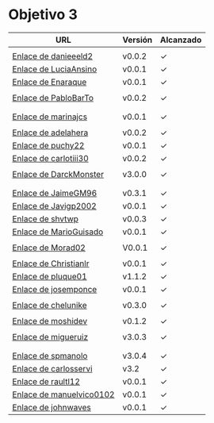 # Objetivo 3

| URL                                                                                       | Versión | Alcanzado |
|-------------------------------------------------------------------------------------------|---------|-----------|
| <!-- Enlace de sergioae19 -->                                                             |         |           |
| [Enlace de danieeeld2](https://github.com/danieeeld2/LogisticsRoutes/pull/19)             | v0.0.2  | ✓         |
| [Enlace de LuciaAnsino](https://github.com/LuciaAnsino/CompraOnline/pull/11)              | v0.0.1  | ✓         |
| [Enlace de Enaraque](https://github.com/Enaraque/bus_stadistics/pull/18)                  | v0.0.1  | ✓         |
| <!-- Enlace de giorgiogiovanni -->                                                        |         |           |
| [Enlace de PabloBarTo](https://github.com/PabloBarTo/Empresa/pull/15)                     | v0.0.2  | ✓         |
| <!-- Enlace de danibarranqueroo -->                                                       |         |           |
| <!-- Enlace de Amadocm -->                                                                |         |           |
| [Enlace de marinajcs](https://github.com/marinajcs/asignacionTareas/pull/21)              | v0.0.1  | ✓         |
| <!-- Enlace de GiancaGrizzly -->                                                          |         |           |
| [Enlace de adelahera](https://github.com/adelahera/basket-stats/pull/22)                  | v0.0.2  | ✓         |
| [Enlace de puchy22](https://github.com/puchy22/nutri-app/pull/16)                         | v0.0.1  | ✓         |
| [Enlace de carlotiii30](https://github.com/carlotiii30/organizacionSemanal/pull/16)       | v0.0.2  | ✓         |
| <!-- Enlace de sergioffdez -->                                                            |         |           |
| [Enlace de DarckMonster](https://github.com/DarckMonster/PCscrap/pull/27)                 | v3.0.0  | ✓         |
| <!-- Enlace de eugrdfolcha -->                                                            |         |           |
| <!-- Enlace de diagmatrix -->                                                             |         |           |
| [Enlace de JaimeGM96](https://github.com/JaimeGM96/RutasAutobuses/pull/20)                | v0.3.1  | ✓         |
| [Enlace de Javigp2002](https://github.com/javigp2002/LazyFood/pull/18)                    | v0.0.1  | ✓         |
| [Enlace de shvtwp](https://github.com/shvtwp/DePendiente/pull/20)                         | v0.0.3  | ✓         |
| [Enlace de MarioGuisado](https://github.com/MarioGuisado/TrainMe/pull/34)                 | v0.0.1  | ✓         |
| <!-- Enlace de J P S -->                                                                  |         |           |
| [Enlace de Morad02](https://github.com/Morad02/F1Data/pull/15)                            | V0.0.1  | ✓         |
| <!-- Enlace de albertolj -->                                                              |         |           |
| [Enlace de Christianlr](https://github.com/Christianlr/MIBarberSchedule/pull/24)          | v0.0.1  | ✓         |
| [Enlace de pluque01](https://github.com/pluque01/CofreSagradoVirtual/pull/20)             | v1.1.2  | ✓         |
| [Enlace de josemponce](https://github.com/josemponce/RutaMusical/pull/22)                 | v0.0.1  | ✓         |
| <!-- Enlace de smallPingu -->                                                             |         |           |
| [Enlace de chelunike](https://github.com/chelunike/didactic-chainsaw/pull/16)             | v0.3.0  | ✓         |
| <!-- Enlace de M M M -->                                                                  |         |           |
| [Enlace de moshidev](https://github.com/moshidev/MaquiTracker.jl/pull/37)                 | v0.1.2  | ✓         |
| <!-- Enlace de R L O E -->                                                                |         |           |
| [Enlace de migueruiz](https://github.com/migueruiz/Automatricula/pull/32)                 | v3.0.3  | ✓         |
| <!-- Enlace de Javito198 -->                                                              |         |           |
| <!-- Enlace de Alvarosanpal -->                                                           |         |           |
| [Enlace de spmanolo](https://github.com/spmanolo/calidad-aire/pull/17)                    | v3.0.4  | ✓         |
| [Enlace de carlosservi](https://github.com/carlosservi/Asistente_Ruta_Camioneros/pull/23) | v3.2    | ✓         |
| [Enlace de raultl12](https://github.com/raultl12/TeamFinder/pull/21)                      | v0.0.1  | ✓         |
| [Enlace de manuelvico0102](https://github.com/manuelvico0102/easySelect/pull/20)          | v0.0.1  | ✓         |
| [Enlace de johnwaves](https://github.com/johnwaves/recambios-express/pull/42)             | v0.0.1  | ✓         |

